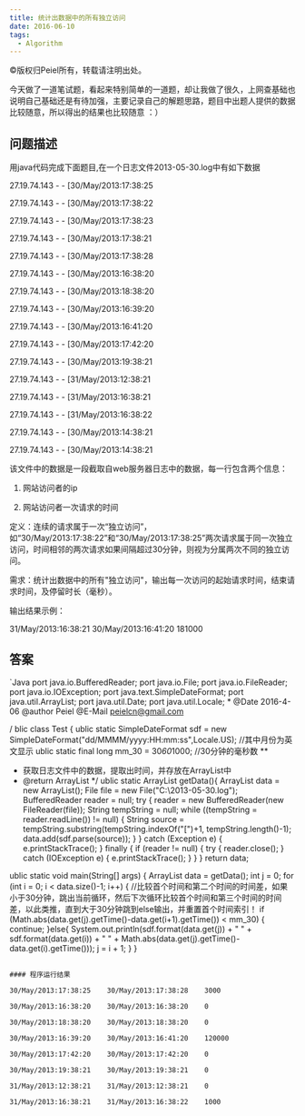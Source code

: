 ```yaml
---
title: 统计出数据中的所有独立访问
date: 2016-06-10
tags:
  - Algorithm
---
```


©版权归Peiel所有，转载请注明出处。


今天做了一道笔试题，看起来特别简单的一道题，却让我做了很久，上网查基础也说明自己基础还是有待加强，主要记录自己的解题思路，题目中出题人提供的数据比较随意，所以得出的结果也比较随意 ：）


<!--more-->




## 问题描述

用java代码完成下面题目,在一个日志文件2013-05-30.log中有如下数据


27.19.74.143 - - [30/May/2013:17:38:25 

27.19.74.143 - - [30/May/2013:17:38:22 

27.19.74.143 - - [30/May/2013:17:38:23 

27.19.74.143 - - [30/May/2013:17:38:21 

27.19.74.143 - - [30/May/2013:17:38:28 

27.19.74.143 - - [30/May/2013:16:38:20 

27.19.74.143 - - [30/May/2013:18:38:20 

27.19.74.143 - - [30/May/2013:16:39:20 

27.19.74.143 - - [30/May/2013:16:41:20 

27.19.74.143 - - [30/May/2013:17:42:20 

27.19.74.143 - - [30/May/2013:19:38:21 

27.19.74.143 - - [31/May/2013:12:38:21 

27.19.74.143 - - [31/May/2013:16:38:21 

27.19.74.143 - - [31/May/2013:16:38:22 

27.19.74.143 - - [30/May/2013:14:38:21 

27.19.74.143 - - [30/May/2013:14:38:21 


该文件中的数据是一段截取自web服务器日志中的数据，每一行包含两个信息： 


1.  网站访问者的ip 

2.  网站访问者一次请求的时间 


定义：连续的请求属于一次“独立访问”，如“30/May/2013:17:38:22”和“30/May/2013:17:38:25”两次请求属于同一次独立访问，时间相邻的两次请求如果间隔超过30分钟，则视为分属两次不同的独立访问。


需求：统计出数据中的所有"独立访问"，输出每一次访问的起始请求时间，结束请求时间，及停留时长（毫秒）。


输出结果示例： 


31/May/2013:16:38:21    30/May/2013:16:41:20      181000


## 答案

`Java
port java.io.BufferedReader;
port java.io.File;
port java.io.FileReader;
port java.io.IOException;
port java.text.SimpleDateFormat;
port java.util.ArrayList;
port java.util.Date;
port java.util.Locale;
*
 @Date 	2016-4-06
 @author 	Peiel
 @E-Mail  peielcn@gmail.com

/
blic class Test {
ublic static SimpleDateFormat sdf = new SimpleDateFormat("dd/MMMM/yyyy:HH:mm:ss",Locale.US);	//其中月份为英文显示
ublic static final long mm_30 = 30*60*1000; 	//30分钟的毫秒数
**
* 获取日志文件中的数据，提取出时间，并存放在ArrayList中
* @return	ArrayList
*/
ublic static ArrayList<Date> getData(){
ArrayList<Date> data = new ArrayList<Date>();
File file = new File("C:\\2013-05-30.log");
BufferedReader reader = null;
try {
	reader = new BufferedReader(new FileReader(file));
	String tempString = null;
	while ((tempString = reader.readLine()) != null) {
		String source = tempString.substring(tempString.indexOf("[")+1, tempString.length()-1);
		data.add(sdf.parse(source));
	}
} catch (Exception e) {
	e.printStackTrace();
} finally {
	if (reader != null) {
		try {
			reader.close();
		} catch (IOException e) {
			e.printStackTrace();
		}
	}
}
return data;

ublic static void main(String[] args) {
ArrayList<Date> data = getData();
int j = 0;
for (int i = 0; i < data.size()-1; i++) {
	//比较首个时间和第二个时间的时间差，如果小于30分钟，跳出当前循环，然后下次循环比较首个时间和第三个时间的时间差，以此类推，直到大于30分钟跳到else输出，并重置首个时间索引！
	if (Math.abs(data.get(j).getTime()-data.get(i+1).getTime()) < mm_30) {	
		continue;
	}else{
		System.out.println(sdf.format(data.get(j)) + "	" + sdf.format(data.get(i)) + "	" + Math.abs(data.get(j).getTime()-data.get(i).getTime()));
		j = i + 1;
	}
}

```

#### 程序运行结果

30/May/2013:17:38:25	30/May/2013:17:38:28	3000

30/May/2013:16:38:20	30/May/2013:16:38:20	0

30/May/2013:18:38:20	30/May/2013:18:38:20	0

30/May/2013:16:39:20	30/May/2013:16:41:20	120000

30/May/2013:17:42:20	30/May/2013:17:42:20	0

30/May/2013:19:38:21	30/May/2013:19:38:21	0

31/May/2013:12:38:21	31/May/2013:12:38:21	0

31/May/2013:16:38:21	31/May/2013:16:38:22	1000
